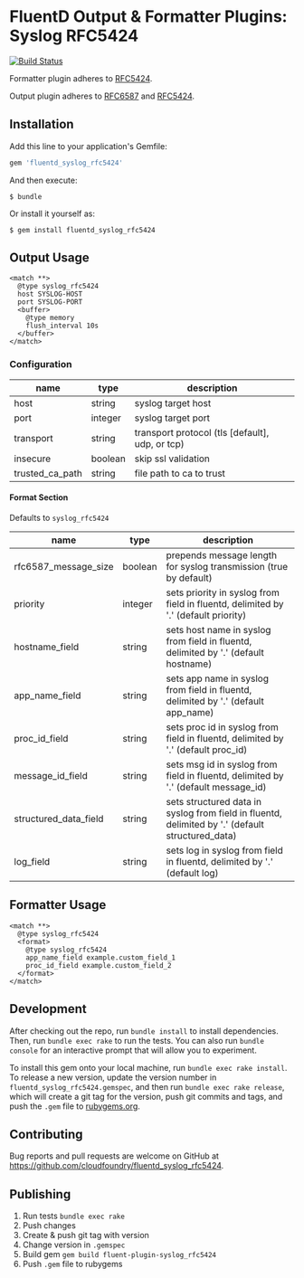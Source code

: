 # FluentD Output & Formatter Plugins: Syslog RFC5424

[![Build Status](https://travis-ci.org/cloudfoundry/fluent-plugin-syslog_rfc5424.svg?branch=master)](https://travis-ci.org/cloudfoundry/fluent-plugin-syslog_rfc5424)

Formatter plugin adheres to [RFC5424](https://tools.ietf.org/html/rfc5424).

Output plugin adheres to [RFC6587](https://tools.ietf.org/html/rfc6587) and [RFC5424](https://tools.ietf.org/html/rfc5424).

## Installation

Add this line to your application's Gemfile:

```ruby
gem 'fluentd_syslog_rfc5424'
```

And then execute:

    $ bundle

Or install it yourself as:

    $ gem install fluentd_syslog_rfc5424

## Output Usage

```
<match **>
  @type syslog_rfc5424
  host SYSLOG-HOST
  port SYSLOG-PORT
  <buffer>
    @type memory
    flush_interval 10s
  </buffer>
</match>
```

### Configuration

| name              | type       | description                               |
| --------------    | -------    | ---------------------------------         |
| host              | string     | syslog target host                        |
| port              | integer    | syslog target port                        |
| transport         | string     | transport protocol (tls [default], udp, or tcp) |
| insecure          | boolean    | skip ssl validation |
| trusted_ca_path   | string     | file path to ca to trust |

#### Format Section

Defaults to `syslog_rfc5424`

| name                      |type     | description |
| --------------            | ------- | -------     |
| rfc6587_message_size      | boolean | prepends message length for syslog transmission (true by default)  |
| priority                  | integer | sets priority in syslog from field in fluentd, delimited by '.' (default priority) |
| hostname_field            | string  | sets host name in syslog from field in fluentd, delimited by '.' (default hostname) |
| app_name_field            | string  | sets app name in syslog from field in fluentd, delimited by '.' (default app_name) |
| proc_id_field             | string  | sets proc id in syslog from field in fluentd, delimited by '.' (default proc_id) |
| message_id_field          | string  | sets msg id in syslog from field in fluentd, delimited by '.' (default message_id) |
| structured_data_field     | string  | sets structured data in syslog from field in fluentd, delimited by '.' (default structured_data) |
| log_field                 | string  | sets log in syslog from field in fluentd, delimited by '.' (default log) |

## Formatter Usage

```
<match **>
  @type syslog_rfc5424
  <format>
    @type syslog_rfc5424
    app_name_field example.custom_field_1
    proc_id_field example.custom_field_2
  </format>
</match>
```

## Development

After checking out the repo, run `bundle install` to install dependencies. Then, run `bundle exec rake` to run the tests. You can also run `bundle console` for an interactive prompt that will allow you to experiment.

To install this gem onto your local machine, run `bundle exec rake install`. To release a new version, update the version number in `fluentd_syslog_rfc5424.gemspec`, and then run `bundle exec rake release`, which will create a git tag for the version, push git commits and tags, and push the `.gem` file to [rubygems.org](https://rubygems.org).

## Contributing

Bug reports and pull requests are welcome on GitHub at https://github.com/cloudfoundry/fluentd_syslog_rfc5424.

## Publishing

1. Run tests `bundle exec rake`
1. Push changes
1. Create & push git tag with version
1. Change version in `.gemspec`
1. Build gem `gem build fluent-plugin-syslog_rfc5424`
1. Push `.gem` file to rubygems
